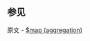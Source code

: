 ## 参见

原文 - [$map (aggregation)]( https://docs.mongodb.com/manual/reference/operator/aggregation/map/ )

